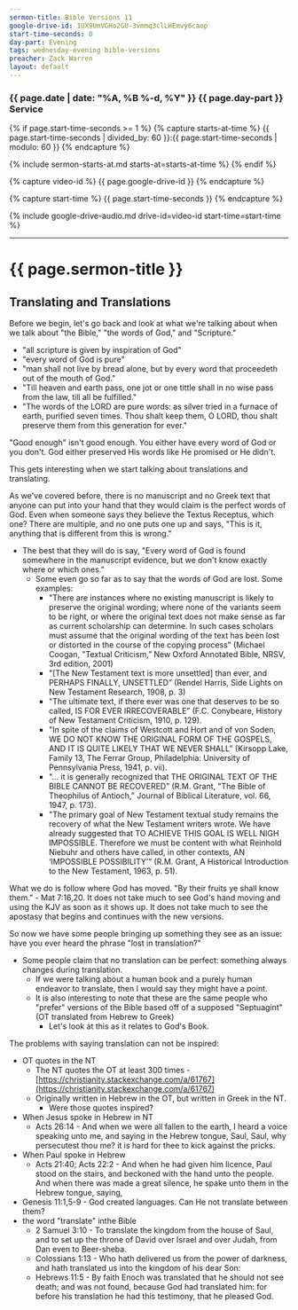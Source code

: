 ```yaml
---
sermon-title: Bible Versions 11
google-drive-id: 1UX9UmVGHo2GU-3vmmq3clLHEmvy6caop
start-time-seconds: 0
day-part: Evening
tags: wednesday-evening bible-versions
preacher: Zack Warren
layout: default
---
```


### {{ page.date | date: "%A, %B %-d, %Y" }} {{ page.day-part }} Service

{% if page.start-time-seconds >= 1 %}
{% capture starts-at-time %}
{{ page.start-time-seconds | divided_by: 60 }}:{{ page.start-time-seconds | modulo: 60 }}
{% endcapture %}

{% include sermon-starts-at.md starts-at=starts-at-time %}
{% endif %}

{% capture video-id %}
{{ page.google-drive-id }}
{% endcapture %}

{% capture start-time %}
{{ page.start-time-seconds }}
{% endcapture %}

{% include google-drive-audio.md drive-id=video-id start-time=start-time %}

***

# {{ page.sermon-title }}

## Translating and Translations

Before we begin, let's go back and look at what we're talking about when we talk about "the Bible," "the words of God," and "Scripture."

- "all scripture is given by inspiration of God"
- "every word of God is pure"
- "man shall not live by bread alone, but by every word that proceedeth out of the mouth of God."
- "Till heaven and earth pass, one jot or one tittle shall in no wise pass from the law, till all be fulfilled."
- "The words of the LORD are pure words: as silver tried in a furnace of earth, purified seven times. Thou shalt keep them, O LORD, thou shalt preserve them from this generation for ever."
	

"Good enough" isn't good enough. You either have every word of God or you don't. God either preserved His words like He promised or He didn't.


This gets interesting when we start talking about translations and translating.


As we've covered before, there is no manuscript and no Greek text that anyone can put into your hand that they would claim is the perfect words of God. Even when someone says they believe the Textus Receptus, which one? There are multiple, and no one puts one up and says, "This is it, anything that is different from this is wrong."
- The best that they will do is say, "Every word of God is found somewhere in the manuscript evidence, but we don't know exactly where or which ones."
    - Some even go so far as to say that the words of God are lost. Some examples:
        - "There are instances where no existing manuscript is likely to preserve the original wording; where none of the variants seem to be right, or where the original text does not make sense as far as current scholarship can determine. In such cases scholars must assume that the original wording of the text has been lost or distorted in the course of the copying process” (Michael Coogan, "Textual Criticism,” New Oxford Annotated Bible, NRSV, 3rd edition, 2001)
        - "[The New Testament text is more unsettled] than ever, and PERHAPS FINALLY, UNSETTLED” (Rendel Harris, Side Lights on New Testament Research, 1908, p. 3)
        - "The ultimate text, if there ever was one that deserves to be so called, IS FOR EVER IRRECOVERABLE” (F.C. Conybeare, History of New Testament Criticism, 1910, p. 129).
        - "In spite of the claims of Westcott and Hort and of von Soden, WE DO NOT KNOW THE ORIGINAL FORM OF THE GOSPELS, AND IT IS QUITE LIKELY THAT WE NEVER SHALL” (Kirsopp Lake, Family 13, The Ferrar Group, Philadelphia: University of Pennsylvania Press, 1941, p. vii). 
        - "... it is generally recognized that THE ORIGINAL TEXT OF THE BIBLE CANNOT BE RECOVERED” (R.M. Grant, "The Bible of Theophilus of Antioch,” Journal of Biblical Literature, vol. 66, 1947, p. 173).
        - "The primary goal of New Testament textual study remains the recovery of what the New Testament writers wrote. We have already suggested that TO ACHIEVE THIS GOAL IS WELL NIGH IMPOSSIBLE. Therefore we must be content with what Reinhold Niebuhr and others have called, in other contexts, AN ‘IMPOSSIBLE POSSIBILITY’” (R.M. Grant, A Historical Introduction to the New Testament, 1963, p. 51).


What we do is follow where God has moved. "By their fruits ye shall know them." - Mat 7:16,20. It does not take much to see God's hand moving and using the KJV as soon as it shows up. It does not take much to see the apostasy that begins and continues with the new versions.  


So now we have some people bringing up something they see as an issue: have you ever heard the phrase "lost in translation?"
- Some people claim that no translation can be perfect: something always changes during translation.
    - If we were talking about a human book and a purely human endeavor to translate, then I would say they might have a point.
    - It is also interesting to note that these are the same people who "prefer" versions of the Bible based off of a supposed "Septuagint" (OT translated from Hebrew to Greek)
        - Let's look at this as it relates to God's Book.


The problems with saying translation can not be inspired:
- OT quotes in the NT
    - The NT quotes the OT at least 300 times - [https://christianity.stackexchange.com/a/61767](https://christianity.stackexchange.com/a/61767)
    - Originally written in Hebrew in the OT, but written in Greek in the NT.
        - Were those quotes inspired?
- When Jesus spoke in Hebrew in NT
    - Acts 26:14 - And when we were all fallen to the earth, I heard a voice speaking unto me, and saying in the Hebrew tongue, Saul, Saul, why persecutest thou me? it is hard for thee to kick against the pricks.
- When Paul spoke in Hebrew
    - Acts 21:40; Acts 22:2 - And when he had given him licence, Paul stood on the stairs, and beckoned with the hand unto the people. And when there was made a great silence, he spake unto them in the Hebrew tongue, saying, 
- Genesis 11:1,5-9 - God created languages. Can He not translate between them?
- the word "translate" inthe  Bible
    - 2 Samuel 3:10 - To translate the kingdom from the house of Saul, and to set up the throne of David over Israel and over Judah, from Dan even to Beer-sheba.
    - Colossians 1:13 - Who hath delivered us from the power of darkness, and hath translated us into the kingdom of his dear Son:
    - Hebrews 11:5 - By faith Enoch was translated that he should not see death; and was not found, because God had translated him: for before his translation he had this testimony, that he pleased God.